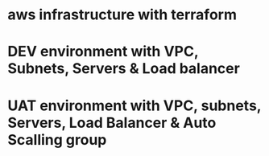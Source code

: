 # aws infrastructure with terraform
# DEV environment with VPC, Subnets, Servers & Load balancer
# UAT environment with VPC, subnets, Servers, Load Balancer & Auto Scalling group
